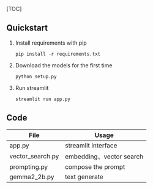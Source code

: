 [TOC]

## Quickstart

1. Install requirements with pip

   ```
   pip install -r requirements.txt
   ```

2. Download the models for the first time

   ```
   python setup.py
   ```

2. Run streamlit

   ```
   streamlit run app.py
   ```

## Code

| File             | Usage                    |
| ---------------- | ------------------------ |
| app.py           | streamlit interface      |
| vector_search.py | embedding、vector search |
| prompting.py     | compose the prompt       |
| gemma2_2b.py     | text generate            |

